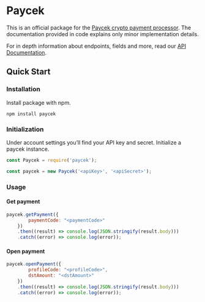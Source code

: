 # Paycek

This is an official package for the [Paycek crypto payment processor](https://paycek.io). The documentation provided in code explains only minor implementation details.

For in depth information about endpoints, fields and more, read our [API Documentation](https://paycek.io/api/docs).

## Quick Start

### Installation

Install package with npm.

```shell
npm install paycek
```

### Initialization

Under account settings you’ll find your API key and secret. Initialize a paycek instance.

```javascript
const Paycek = require('paycek');

const paycek = new Paycek('<apiKey>', '<apiSecret>');
```

### Usage


#### Get payment
```javascript
paycek.getPayment({
		paymentCode: "<paymentCode>"
	})
	.then((result) => console.log(JSON.stringify(result.body)))
	.catch((error) => console.log(error));
```

#### Open payment
```javascript
paycek.openPayment({
		profileCode: "<profileCode>",
		dstAmount: "<dstAmount>"
	})
	.then((result) => console.log(JSON.stringify(result.body)))
	.catch((error) => console.log(error));
```
